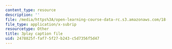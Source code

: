 ```yaml
---
content_type: resource
description: ''
file: /media/https%3A/open-learning-course-data-rc.s3.amazonaws.com/18-03sc-differential-equations-fall-2011/2478825ffaf75f27b243c5d7356f5d47_YQ7HEE8-OfA.vtt
file_type: application/x-subrip
resourcetype: Other
title: 3play caption file
uid: 2478825f-faf7-5f27-b243-c5d7356f5d47
---
```

